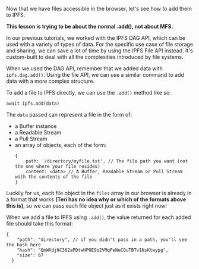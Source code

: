 Now that we have files accessible in the browser, let's see how to add them to IPFS.

<strong> This lesson is trying to be about the normal .add(), not about MFS.</strong>

In our previous tutorials, we worked with the IPFS DAG API, which can be used with a variety of types of data. For the specific use case of file storage and sharing, we can save a lot of time by using the IPFS File API instead. It's custom-built to deal with all the complexities introduced by file systems.

When we used the DAG API, remember that we added data with `ipfs.dag.add()`. Using the file API, we can use a similar command to add data with a more complex structure.

To add a file to IPFS directly, we can use the `.add()` method like so:

```
await ipfs.add(data)
```
The `data` passed can represent a file in the form of:

* a Buffer instance
* a Readable Stream
* a Pull Stream
* an array of objects, each of the form:
  ```
  {
      path: '/directory/myfile.txt', // The file path you want (not the one where your file resides)
      content: <data> // A Buffer, Readable Stream or Pull Stream with the contents of the file
  }
  ```

Luckily for us, each file object in the `files` array in our browser is already in a format that works <strong>(Teri has no idea why or which of the formats above this is)</strong>, so we can pass each file object just as it exists right now!

When we add a file to IPFS using `.add()`, the value returned for each added file should take this format:
```
{
    "path": "directory", // if you didn't pass in a path, you'll see the hash here
    "hash": "QmWXdjNC362aPDtwHPUE9o2VMqPeNeCQuTBTv1NsKtwypg",
    "size": 67
  }
```
